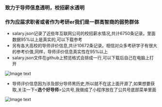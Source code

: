 ### 致力于导师信息透明，校招薪水透明
### 作为应届求职者或者作为考研er我们是一群高智商的弱势群体
- salary.json记录了近些年互联网公司的校招薪水情况,共计6750条记录。里面数据95%以上是真实的,可以下载参考
- 另有各大高校的导师评价信息,共计10672条记录。相信对众多考研学子有很大的参考价值,同样，导师评价信息真实性在95%以上
- salary.json文件在github上预览格式会排成一行,可以下载后自己在电脑上打开

![Image text](https://github.com/1024offer/guka/blob/master/salary.jpg)
- 导师评价信息因为涉及部分导师黑历史,所以就不在这上面开源了,如果想要获取,关注一下<**选个好导师**>公共号,我做成了小程序放在了公共号底部菜单里面

![Image text](https://github.com/1024offer/guka/blob/master/qrcode.jpg)

